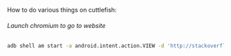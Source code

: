How to do various things on cuttlefish:

###### Launch chromium to go to website
```sh
adb shell am start -a android.intent.action.VIEW -d 'http://stackoverflow.com/?uid=isme\&debug=true'
```
